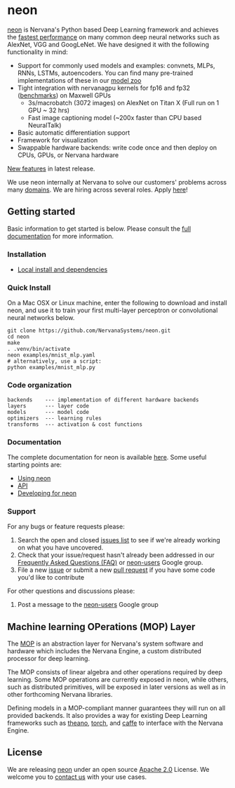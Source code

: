 # neon

[neon](https://github.com/NervanaSystems/neon) is Nervana's Python based
Deep Learning framework and achieves the [fastest performance](https://github.com/soumith/convnet-benchmarks) on many common deep neural networks such as AlexNet, VGG and GoogLeNet.
We have designed it with the following
functionality in mind:

* Support for commonly used models and examples: convnets, MLPs, RNNs, LSTMs,
  autoencoders.  You can find many pre-trained implementations of these in our
  [model zoo](https://github.com/NervanaSystems/neon/wiki/Model-Zoo)
* Tight integration with nervanagpu kernels for fp16 and fp32 ([benchmarks](https://github.com/soumith/convnet-benchmarks)) on Maxwell GPUs
	* 3s/macrobatch (3072 images) on AlexNet on Titan X (Full run on 1 GPU ~ 32 hrs)
	* Fast image captioning model (~200x faster than CPU based NeuralTalk)
* Basic automatic differentiation support
* Framework for visualization
* Swappable hardware backends: write code once and then deploy on CPUs, GPUs, or Nervana hardware


[New features](https://github.com/NervanaSystems/neon/blob/master/ChangeLog) in latest release.

We use neon internally at Nervana to solve our customers' problems across many
[domains](http://www.nervanasys.com/solutions/). We are hiring across several
roles. Apply [here](http://www.nervanasys.com/careers/)!


## Getting started

Basic information to get started is below. Please consult the
[full documentation](http://neon.nervanasys.com/docs/latest) for more
information.


### Installation

* [Local install and dependencies](http://neon.nervanasys.com/docs/latest/installation.html)

### Quick Install

On a Mac OSX or Linux machine, enter the following to download and install
neon, and use it to train your first multi-layer perceptron
or convolutional neural networks below.

    git clone https://github.com/NervanaSystems/neon.git
    cd neon
    make
    . .venv/bin/activate
    neon examples/mnist_mlp.yaml
    # alternatively, use a script:
    python examples/mnist_mlp.py


### Code organization

    backends    --- implementation of different hardware backends
    layers      --- layer code
    models      --- model code
    optimizers  --- learning rules
    transforms  --- activation & cost functions


### Documentation

The complete documentation for neon is available
[here](http://neon.nervanasys.com/docs/latest). Some useful starting points are:

* [Using neon](http://neon.nervanasys.com/docs/latest/user_guide.html)
* [API](http://neon.nervanasys.com/docs/latest/api.html)
* [Developing for neon](http://neon.nervanasys.com/docs/latest/developer_guide.html)


### Support

For any bugs or feature requests please:

1. Search the open and closed
   [issues list](https://github.com/NervanaSystems/neon/issues) to see if we're
   already working on what you have uncovered.
2. Check that your issue/request hasn't already been addressed in our
   [Frequently Asked Questions (FAQ)](http://neon.nervanasys.com/docs/latest/faq.html)
   or [neon-users](https://groups.google.com/forum/#!forum/neon-users) Google
   group.
3. File a new [issue](https://github.com/NervanaSystems/neon/issues) or submit
   a new [pull request](https://github.com/NervanaSystems/neon/pulls) if you
   have some code you'd like to contribute

For other questions and discussions please:

1. Post a message to the
   [neon-users](https://groups.google.com/forum/?hl=en#!forum/neon-users)
   Google group


## Machine learning OPerations (MOP) Layer

The [MOP](http://neon.nervanasys.com/docs/latest/ml_operational_layer.html)
is an abstraction layer for Nervana's system software and
hardware which includes the Nervana Engine, a custom distributed
processor for deep learning.

The MOP consists of linear algebra and other operations required by deep
learning. Some MOP operations are currently exposed in neon, while others,
such as distributed primitives, will be exposed in later versions as well as
in other forthcoming Nervana libraries.

Defining models in a MOP-compliant manner guarantees they will run on all
provided backends. It also provides a way for existing Deep Learning frameworks
such as [theano](https://github.com/Theano/Theano),
[torch](https://github.com/torch/torch7), and
[caffe](https://github.com/BVLC/caffe) to interface with the Nervana Engine.


## License

We are releasing [neon](https://github.com/NervanaSystems/neon) under an open source
[Apache 2.0](https://www.apache.org/licenses/LICENSE-2.0) License. We welcome you to [contact us](mailto:info@nervanasys.com) with your use cases.

